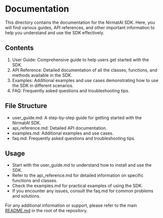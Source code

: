 # Documentation

This directory contains the documentation for the NirmatAI SDK. Here, you will find various guides, API references, and other important information to help you understand and use the SDK effectively.

## Contents

1. User Guide: Comprehensive guide to help users get started with the SDK.
2. API Reference: Detailed documentation of all the classes, functions, and methods available in the SDK.
3. Examples: Additional examples and use cases demonstrating how to use the SDK in different scenarios.
4. FAQ: Frequently asked questions and troubleshooting tips.

## File Structure

- user_guide.md: A step-by-step guide for getting started with the NirmatAI SDK.
- api_reference.md: Detailed API documentation.
- examples.md: Additional examples and use cases.
- faq.md: Frequently asked questions and troubleshooting tips.

## Usage

- Start with the user_guide.md to understand how to install and use the SDK.
- Refer to the api_reference.md for detailed information on specific functions and classes.
- Check the examples.md for practical examples of using the SDK.
- If you encounter any issues, consult the faq.md for common problems and solutions.

For any additional information or support, please refer to the main [README.md](../README.md) in the root of the repository.
